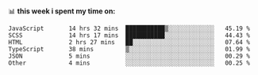 📊 **this week i spent my time on:**
<!--START_SECTION:waka-->

```text
JavaScript       14 hrs 32 mins  ███████████▒░░░░░░░░░░░░░   45.19 %
SCSS             14 hrs 17 mins  ███████████░░░░░░░░░░░░░░   44.43 %
HTML             2 hrs 27 mins   ██░░░░░░░░░░░░░░░░░░░░░░░   07.64 %
TypeScript       38 mins         ▒░░░░░░░░░░░░░░░░░░░░░░░░   01.99 %
JSON             5 mins          ░░░░░░░░░░░░░░░░░░░░░░░░░   00.29 %
Other            4 mins          ░░░░░░░░░░░░░░░░░░░░░░░░░   00.25 %
```

<!--END_SECTION:waka-->

